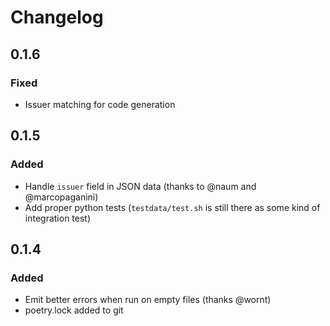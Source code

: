 # Changelog

## 0.1.6
### Fixed
- Issuer matching for code generation

## 0.1.5
### Added
- Handle `issuer` field in JSON data (thanks to @naum and @marcopaganini)
- Add proper python tests (`testdata/test.sh` is still there as some kind of integration test)

## 0.1.4
### Added
- Emit better errors when run on empty files (thanks @wornt)
- poetry.lock added to git
